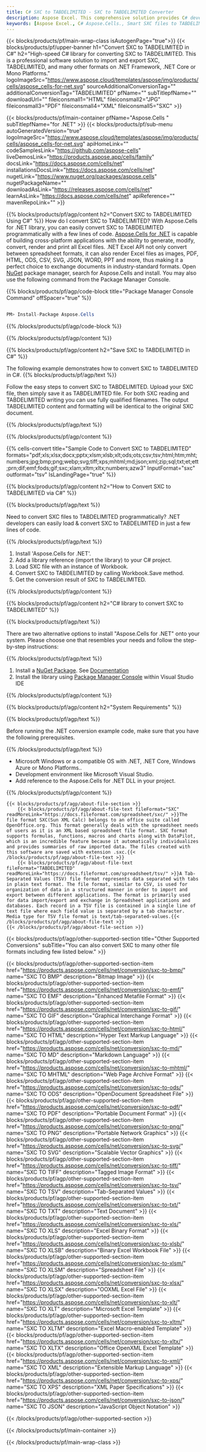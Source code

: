 ```yaml
---
title: C# SXC to TABDELIMITED - SXC to TABDELIMITED Converter
description: Aspose Excel. This comprehensive solution provides C# developers with a fully integrated approach to convert SXC to TABDELIMITED format, enabling seamless saving of SXC data into TABDELIMITED format using the Aspose.Cells library, all through efficient and customizable C# code.
keywords: [Aspose Excel., C# Aspose.Cells., Smart SXC files to TABDELIMITED Converter for C#., Convert SXC to TABDELIMITED in C#., SXC files to TABDELIMITED Conversion in C#., Leverage intelligent data processing to automatically parse and save SXC into TABDELIMITED format with high fidelity and code efficiency]
---
```


{{< blocks/products/pf/main-wrap-class isAutogenPage="true">}}
{{< blocks/products/pf/upper-banner h1="Convert SXC to TABDELIMITED in C#" h2="High-speed C# library for converting SXC to TABDELIMITED. This is a professional software solution to import and export SXC, TABDELIMITED, and many other formats on .NET Framework, .NET Core or Mono Platforms." logoImageSrc="https://www.aspose.cloud/templates/aspose/img/products/cells/aspose_cells-for-net.svg" sourceAdditionalConversionTag="" additionalConversionTag="TABDELIMITED" pfName="" subTitlepfName="" downloadUrl="" fileiconsmall1="HTML" fileiconsmall2="JPG" fileiconsmall3="PDF" fileiconsmall4="XML" fileiconsmall5="SXC" >}}

{{< blocks/products/pf/main-container pfName="Aspose.Cells " subTitlepfName="for .NET" >}}
{{< blocks/products/pf/sub-menu autoGeneratedVersion="true" logoImageSrc="https://www.aspose.cloud/templates/aspose/img/products/cells/aspose_cells-for-net.svg" apiHomeLink="" codeSamplesLink="https://github.com/aspose-cells" liveDemosLink="https://products.aspose.app/cells/family" docsLink="https://docs.aspose.com/cells/net" installationsDocsLink="https://docs.aspose.com/cells/net" nugetLink="https://www.nuget.org/packages/aspose.cells" nugetPackageName="" downloadAsLink="https://releases.aspose.com/cells/net" learnAsLink="https://docs.aspose.com/cells/net" apiReference="" mavenRepoLink="" >}}

{{% blocks/products/pf/agp/content h2="Convert SXC to TABDELIMITED Using C#" %}}
How do I convert SXC to TABDELIMITED? With Aspose.Cells for .NET library, you can easily convert SXC to TABDELIMITED programmatically with  a few lines of code. [Aspose.Cells for .NET](https://products.aspose.com/cells/net) is capable of building cross-platform applications with the ability to generate, modify, convert, render and print all Excel files. .NET Excel API not only convert between spreadsheet formats, it can also render Excel files as images, PDF, HTML, ODS, CSV, SVG, JSON, WORD, PPT and more, thus making it a perfect choice to exchange documents in industry-standard formats. Open [NuGet](https://www.nuget.org/packages/aspose.cells) package manager, search for Aspose.Cells and install. You may also use the following command from the Package Manager Console.

{{% blocks/products/pf/agp/code-block title="Package Manager Console Command" offSpacer="true" %}}

```cs

PM> Install-Package Aspose.Cells

```

{{% /blocks/products/pf/agp/code-block %}}

{{% /blocks/products/pf/agp/content %}}

{{% blocks/products/pf/agp/content h2="Save SXC to TABDELIMITED in C#" %}}

The following example demonstrates how to convert SXC to TABDELIMITED in C#.
{{% blocks/products/pf/agp/text %}}

Follow the easy steps to convert SXC to TABDELIMITED. Upload your SXC file, then simply save it as TABDELIMITED file. For both SXC reading and TABDELIMITED writing you can use fully qualified filenames. The output TABDELIMITED content and formatting will be identical to the original SXC document.

{{% /blocks/products/pf/agp/text %}}

{{% /blocks/products/pf/agp/content %}}

{{% cells-convert title="Sample Code to Convert SXC to TABDELIMITED" formats="pdf;xls;xlsx;docx;pptx;xlsm;xlsb;xlt;ods;ots;csv;tsv;html;htm;mht;numbers;jpg;bmp;png;webp;svg;tiff;xps;mhtml;md;json;xml;zip;sql;txt;et;ett;prn;dif;emf;fods;gif;sxc;xlam;xltm;xltx;numbers;azw3" InputFormat="sxc" outformat="tsv" IsLandingPage="true" %}}

{{% blocks/products/pf/agp/content h2="How to Convert SXC to TABDELIMITED via C#" %}}

{{% blocks/products/pf/agp/text %}}

Need to convert SXC files to TABDELIMITED programmatically? .NET developers can easily load & convert SXC to TABDELIMITED in just a few lines of code.

{{% /blocks/products/pf/agp/text %}}

1.  Install 'Aspose.Cells for .NET'.
1.  Add a library reference (import the library) to your C# project.
1.  Load SXC file with an instance of Workbook.
1.  Convert SXC to TABDELIMITED by calling Workbook.Save method.
1.  Get the conversion result of SXC to TABDELIMITED.

{{% /blocks/products/pf/agp/content %}}

{{% blocks/products/pf/agp/content h2="C# library to convert SXC to TABDELIMITED" %}}

{{% blocks/products/pf/agp/text %}}

There are two alternative options to install "Aspose.Cells for .NET" onto your system. Please choose one that resembles your needs and follow the step-by-step instructions:

{{% /blocks/products/pf/agp/text %}}

1.  Install a [NuGet Package](https://www.nuget.org/packages/Aspose.Cells/). See [Documentation](https://docs.aspose.com/cells/net/installation/#install-asposecells-for-net-through-nuget)
1.  Install the library using [Package Manager Console](https://docs.aspose.com/cells/net/installation/#install-asposecells-using-the-package-manager-console) within Visual Studio IDE

{{% /blocks/products/pf/agp/content %}}

{{% blocks/products/pf/agp/content h2="System Requirements" %}}

{{% blocks/products/pf/agp/text %}}

 Before running the .NET conversion example code, make sure that you have the following prerequisites.

{{% /blocks/products/pf/agp/text %}}

-  Microsoft Windows or a compatible OS with .NET, .NET Core, Windows Azure or Mono Platforms..
-  Development environment like Microsoft Visual Studio.
-  Add reference to the Aspose.Cells for .NET DLL in your project. 

{{% /blocks/products/pf/agp/content %}}

<!-- aboutfile Starts -->
    {{< blocks/products/pf/agp/about-file-section >}}
        {{< blocks/products/pf/agp/about-file-text fileFormat="SXC" readMoreLink="https://docs.fileformat.com/spreadsheet/sxc/" >}}The file format SXC(Sun XML Calc) belongs to an office suite called OpenOffice.org. This format generally deals with the spreadsheet needs of users as it is an XML based spreadsheet file format. SXC format supports formulas, functions, macros and charts along with DataPilot, which is an incredible feature because it automatically individualizes and provides summaries of raw imported data. The files created with this software are saved with extension .sxc.{{< /blocks/products/pf/agp/about-file-text >}}
        {{< blocks/products/pf/agp/about-file-text fileFormat="TABDELIMITED" readMoreLink="https://docs.fileformat.com/spreadsheet/tsv/" >}}A Tab-Separated Values (TSV) file format represents data separated with tabs in plain text format. The file format, similar to CSV, is used for organization of data in a structured manner in order to import and export between different applications. The format is primarily used for data import/export and exchange in Spreadsheet applications and databases. Each record in a TSV file is contained in a single line of text file where each field value is separated by a tab character. Media type for TSV file format is text/tab-separated-values.{{< /blocks/products/pf/agp/about-file-text >}}
    {{< /blocks/products/pf/agp/about-file-section >}}
<!-- aboutfile Ends -->

{{< blocks/products/pf/agp/other-supported-section title="Other Supported Conversions" subTitle="You can also convert SXC to many other file formats including few listed below." >}}

{{< blocks/products/pf/agp/other-supported-section-item href="https://products.aspose.com/cells/net/conversion/sxc-to-bmp/" name="SXC TO BMP" description="Bitmap Image" >}}
{{< blocks/products/pf/agp/other-supported-section-item href="https://products.aspose.com/cells/net/conversion/sxc-to-emf/" name="SXC TO EMF" description="Enhanced Metafile Format" >}}
{{< blocks/products/pf/agp/other-supported-section-item href="https://products.aspose.com/cells/net/conversion/sxc-to-gif/" name="SXC TO GIF" description="Graphical Interchange Format" >}}
{{< blocks/products/pf/agp/other-supported-section-item href="https://products.aspose.com/cells/net/conversion/sxc-to-html/" name="SXC TO HTML" description="Hyper Text Markup Language" >}}
{{< blocks/products/pf/agp/other-supported-section-item href="https://products.aspose.com/cells/net/conversion/sxc-to-md/" name="SXC TO MD" description="Markdown Language" >}}
{{< blocks/products/pf/agp/other-supported-section-item href="https://products.aspose.com/cells/net/conversion/sxc-to-mhtml/" name="SXC TO MHTML" description="Web Page Archive Format" >}}
{{< blocks/products/pf/agp/other-supported-section-item href="https://products.aspose.com/cells/net/conversion/sxc-to-ods/" name="SXC TO ODS" description="OpenDocument Spreadsheet File" >}}
{{< blocks/products/pf/agp/other-supported-section-item href="https://products.aspose.com/cells/net/conversion/sxc-to-pdf/" name="SXC TO PDF" description="Portable Document Format" >}}
{{< blocks/products/pf/agp/other-supported-section-item href="https://products.aspose.com/cells/net/conversion/sxc-to-png/" name="SXC TO PNG" description="Portable Network Graphics" >}}
{{< blocks/products/pf/agp/other-supported-section-item href="https://products.aspose.com/cells/net/conversion/sxc-to-svg/" name="SXC TO SVG" description="Scalable Vector Graphics" >}}
{{< blocks/products/pf/agp/other-supported-section-item href="https://products.aspose.com/cells/net/conversion/sxc-to-tiff/" name="SXC TO TIFF" description="Tagged Image Format" >}}
{{< blocks/products/pf/agp/other-supported-section-item href="https://products.aspose.com/cells/net/conversion/sxc-to-tsv/" name="SXC TO TSV" description="Tab-Separated Values" >}}
{{< blocks/products/pf/agp/other-supported-section-item href="https://products.aspose.com/cells/net/conversion/sxc-to-txt/" name="SXC TO TXT" description="Text Document" >}}
{{< blocks/products/pf/agp/other-supported-section-item href="https://products.aspose.com/cells/net/conversion/sxc-to-xls/" name="SXC TO XLS" description="Excel Binary Format" >}}
{{< blocks/products/pf/agp/other-supported-section-item href="https://products.aspose.com/cells/net/conversion/sxc-to-xlsb/" name="SXC TO XLSB" description="Binary Excel Workbook File" >}}
{{< blocks/products/pf/agp/other-supported-section-item href="https://products.aspose.com/cells/net/conversion/sxc-to-xlsm/" name="SXC TO XLSM" description="Spreadsheet File" >}}
{{< blocks/products/pf/agp/other-supported-section-item href="https://products.aspose.com/cells/net/conversion/sxc-to-xlsx/" name="SXC TO XLSX" description="OOXML Excel File" >}}
{{< blocks/products/pf/agp/other-supported-section-item href="https://products.aspose.com/cells/net/conversion/sxc-to-xlt/" name="SXC TO XLT" description="Microsoft Excel Template" >}}
{{< blocks/products/pf/agp/other-supported-section-item href="https://products.aspose.com/cells/net/conversion/sxc-to-xltm/" name="SXC TO XLTM" description="Excel Macro-enabled Template" >}}
{{< blocks/products/pf/agp/other-supported-section-item href="https://products.aspose.com/cells/net/conversion/sxc-to-xltx/" name="SXC TO XLTX" description="Office OpenXML Excel Template" >}}
{{< blocks/products/pf/agp/other-supported-section-item href="https://products.aspose.com/cells/net/conversion/sxc-to-xml/" name="SXC TO XML" description="Extensible Markup Language" >}}
{{< blocks/products/pf/agp/other-supported-section-item href="https://products.aspose.com/cells/net/conversion/sxc-to-xps/" name="SXC TO XPS" description="XML Paper Specifications" >}}
{{< blocks/products/pf/agp/other-supported-section-item href="https://products.aspose.com/cells/net/conversion/sxc-to-json/" name="SXC TO JSON" description="JavaScript Object Notation" >}}

{{< /blocks/products/pf/agp/other-supported-section >}}

{{< /blocks/products/pf/main-container >}}
    
{{< /blocks/products/pf/main-wrap-class >}}
